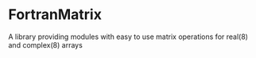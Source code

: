 # FortranMatrix
A library providing modules with easy to use matrix operations for real(8) and complex(8) arrays
